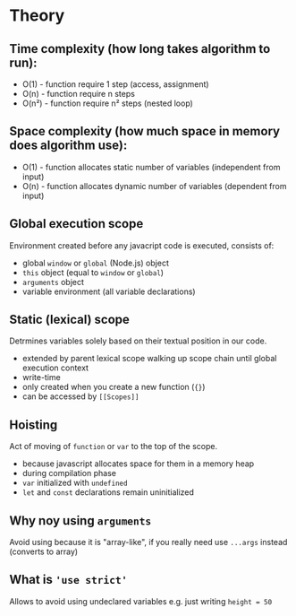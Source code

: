 # Theory

## Time complexity (how long takes algorithm to run):

- O(1) - function require 1 step (access, assignment)
- O(n) - function require n steps
- O(n²) - function require n² steps (nested loop)

## Space complexity (how much space in memory does algorithm use):

- O(1) - function allocates static number of variables (independent from input)
- O(n) - function allocates dynamic number of variables (dependent from input)

## Global execution scope

Environment created before any javacript code is executed, consists of:

- global `window` or `global` (Node.js) object
- `this` object (equal to `window` or `global`)
- `arguments` object
- variable environment (all variable declarations)

## Static (lexical) scope

Detrmines variables solely based on their textual position in our code.

- extended by parent lexical scope walking up scope chain until global execution context
- write-time
- only created when you create a new function (`{}`)
- can be accessed by `[[Scopes]]`

## Hoisting

Act of moving of `function` or `var` to the top of the scope.

- because javascript allocates space for them in a memory heap
- during compilation phase
- `var` initialized with `undefined`
- `let` and `const` declarations remain uninitialized

## Why noy using `arguments`

Avoid using because it is "array-like", if you really need use `...args` instead (converts to array)

## What is `'use strict'`

Allows to avoid using undeclared variables e.g. just writing `height = 50`
